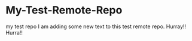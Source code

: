 # My-Test-Remote-Repo
my test repo
I am adding some new text to this test remote repo.  Hurray!!  Hurra!!
